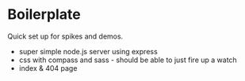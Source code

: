 # Boilerplate

Quick set up for spikes and demos.

* super simple node.js server using express
* css with compass and sass - should be able to just fire up a watch
* index & 404 page